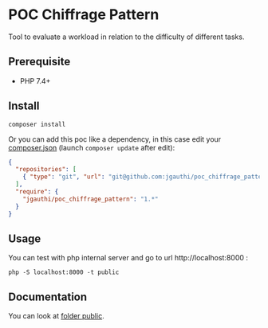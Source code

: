# POC Chiffrage Pattern
Tool to evaluate a workload in relation to the difficulty of different tasks.

## Prerequisite

* PHP 7.4+

## Install
`composer install`

Or you can add this poc like a dependency, in this case edit your [composer.json](https://getcomposer.org) (launch `composer update` after edit):
```json
{
  "repositories": [
    { "type": "git", "url": "git@github.com:jgauthi/poc_chiffrage_pattern.git" }
  ],
  "require": {
    "jgauthi/poc_chiffrage_pattern": "1.*"
  }
}
```

## Usage
You can test with php internal server and go to url http://localhost:8000 :

```shell script
php -S localhost:8000 -t public
```


## Documentation
You can look at [folder public](https://github.com/jgauthi/poc_chiffrage_pattern/tree/master/public).
